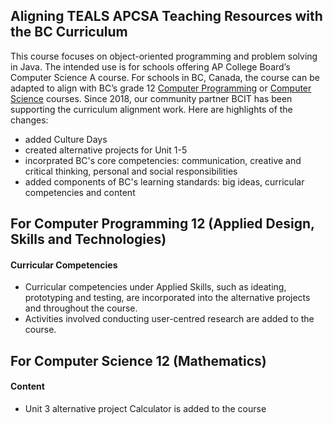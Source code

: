Aligning TEALS APCSA Teaching Resources with the BC Curriculum
--------

This course focuses on object-oriented programming and problem solving in Java. The intended use is for schools offering AP College Board’s Computer Science A course. For schools in BC, Canada, the course can be adapted to align with BC’s grade 12 [Computer Programming](https://curriculum.gov.bc.ca/curriculum/adst/12/computer-programming) or [Computer Science](https://curriculum.gov.bc.ca/curriculum/mathematics/12/computer-science) courses. Since 2018, our community partner BCIT has been supporting the curriculum alignment work. Here are highlights of the changes:

* added Culture Days
* created alternative projects for Unit 1-5
* incorprated BC's core competencies: communication, creative and critical thinking, personal and social responsibilities
* added components of BC's learning standards: big ideas, curricular competencies and content

For Computer Programming 12 (Applied Design, Skills and Technologies)
--------
#### Curricular Competencies
* Curricular competencies under Applied Skills, such as  ideating, prototyping and testing, are incorporated into the alternative projects and throughout the course.
* Activities involved conducting user-centred research are added to the course.

For Computer Science 12 (Mathematics)
--------
#### Content
* Unit 3 alternative project Calculator is added to the course
